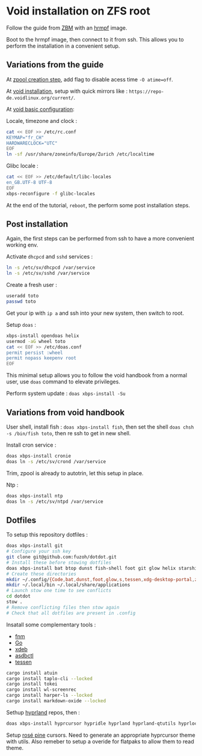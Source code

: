 # Void installation on ZFS root

Follow the guide from [ZBM](https://docs.zfsbootmenu.org/en/latest/guides/void-linux/uefi.html#uefi) with an [hrmpf](https://github.com/leahneukirchen/hrmpf/releases) image.

Boot to the hrmpf image, then connect to it from ssh. This allows you to perform the installation in a convenient setup.

## Variations from the guide

At [zpool creation step](https://docs.zfsbootmenu.org/en/latest/guides/void-linux/uefi.html#create-the-zpool), add flag to disable acess time `-O atime=off`.

At [void installation](https://docs.zfsbootmenu.org/en/latest/guides/void-linux/uefi.html#install-void), setup with quick mirrors like : `https://repo-de.voidlinux.org/current/`.

At [void basic configuration](https://docs.zfsbootmenu.org/en/latest/guides/void-linux/uefi.html#basic-void-configuration):

Locale, timezone and clock :
```sh
cat << EOF >> /etc/rc.conf
KEYMAP="fr_CH"
HARDWARECLOCK="UTC"
EOF
ln -sf /usr/share/zoneinfo/Europe/Zurich /etc/localtime
```
Glibc locale :
```sh
cat << EOF >> /etc/default/libc-locales
en_GB.UTF-8 UTF-8
EOF
xbps-reconfigure -f glibc-locales
```

At the end of the tutorial, `reboot`, the perform some post installation steps.

## Post installation

Again, the first steps can be performed from ssh to have a more convenient working env.

Activate `dhcpcd` and `sshd` services :
```sh
ln -s /etc/sv/dhcpcd /var/service
ln -s /etc/sv/sshd /var/service
```
Create a fresh user :
```sh
useradd toto
passwd toto
```

Get your ip with `ip a` and ssh into your new system, then switch to root.

Setup `doas` :

```sh
xbps-install opendoas helix
usermod -aG wheel toto
cat << EOF >> /etc/doas.conf
permit persist :wheel
permit nopass keepenv root
EOF
```

This minimal setup allows you to follow the void handbook from a normal user, use `doas` command to elevate privileges.

Perform system update : `doas xbps-install -Su`

## Variations from void handbook

User shell, install fish : `doas xbps-install fish`, then set the shell `doas chsh -s /bin/fish toto`, then re ssh to get in new shell.

Install cron service :
```sh
doas xbps-install cronie
doas ln -s /etc/sv/crond /var/service
```

Trim, zpool is already to autotrin, let this setup in place.

Ntp :
```sh
doas xbps-install ntp
doas ln -s /etc/sv/ntpd /var/service
```

## Dotfiles

To setup this repository dotfiles :

```sh
doas xbps-install git
# Configure your ssh key
git clone git@github.com:fuzoh/dotdot.git
# Install these before stowing dotfiles
doas xbps-install bat btop dunst fish-shell foot git glow helix starship topgrade tofi Waybar zathura curl stow eza pass gitui task wireguard wireguard-tools zoxide keepassxc qt5-wayland qt6-wayland wl-clipboard cliphist polkit-gnome Thunar wtype libnotify xdg-utils
# Create these directories
mkdir ~/.config/{Code,bat,dunst,foot,glow,s,tessen,xdg-desktop-portal,zed,atuin,git,gtk-3.0,hypr,satty,television,tofi,waybar,zathura}
mkdir ~/.local/bin ~/.local/share/applications
# Launch stow one time to see conflicts
cd dotdot
stow .
# Remove conflicting files then stow again
# Check that all dotfiles are present in .config
```

Insatall some complementary tools :

- [fnm](https://github.com/Schniz/fnm?tab=readme-ov-file#using-a-script-macoslinux)
- [Go](https://go.dev/doc/install)
- [xdeb](https://github.com/xdeb-org/xdeb?tab=readme-ov-file#usage)
- [asdbctl](https://github.com/juliuszint/asdbctl)
- [tessen]()

```sh
cargo install atuin
cargo install taplo-cli --locked
cargo install tokei
cargo install wl-screenrec
cargo install harper-ls --locked
cargo install markdown-oxide --locked
```

Sethup [hyprland](https://github.com/Makrennel/hyprland-void) repos, then :

```sh
doas xbps-install hyprcursor hypridle hyprland hyprland-qtutils hyprlock xdg-desktop-portal-hyprland hyprpicker
```

Setup [rosé pine](https://github.com/rose-pine/cursor) cursors. Need to generate an appropriate hyprcursor theme with utils. Also remeber to setup a overide for flatpaks to allow them to read theme.
